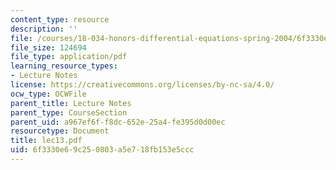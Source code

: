 ```yaml
---
content_type: resource
description: ''
file: /courses/18-034-honors-differential-equations-spring-2004/6f3330e69c250803a5e718fb153e5ccc_lec13.pdf
file_size: 124694
file_type: application/pdf
learning_resource_types:
- Lecture Notes
license: https://creativecommons.org/licenses/by-nc-sa/4.0/
ocw_type: OCWFile
parent_title: Lecture Notes
parent_type: CourseSection
parent_uid: a967ef6f-f8dc-652e-25a4-fe395d0d00ec
resourcetype: Document
title: lec13.pdf
uid: 6f3330e6-9c25-0803-a5e7-18fb153e5ccc
---
```

